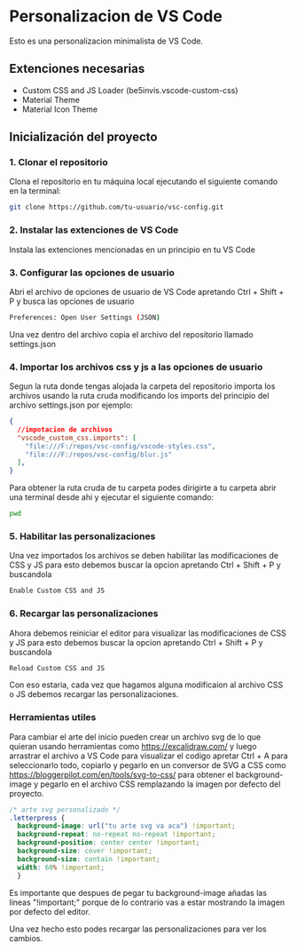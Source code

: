 # Personalizacion de VS Code

Esto es una personalizacion minimalista de VS Code.

## Extenciones necesarias

* Custom CSS and JS Loader (be5invis.vscode-custom-css)
* Material Theme
* Material Icon Theme

## Inicialización del proyecto

### 1. Clonar el repositorio

Clona el repositorio en tu máquina local ejecutando el siguiente comando en la terminal:

```bash
git clone https://github.com/tu-usuario/vsc-config.git
```

### 2. Instalar las extenciones de VS Code
Instala las extenciones mencionadas en un principio en tu VS Code

### 3. Configurar las opciones de usuario
Abri el archivo de opciones de usuario de VS Code apretando Ctrl + Shift + P y busca las opciones de usuario

```bash
Preferences: Open User Settings (JSON)
```

Una vez dentro del archivo copia el archivo del repositorio llamado settings.json

### 4. Importar los archivos css y js a las opciones de usuario
Segun la ruta donde tengas alojada la carpeta del repositorio importa los archivos usando la ruta cruda modificando los imports del principio del archivo settings.json por ejemplo:

```json
{
  //impotacion de archivos
  "vscode_custom_css.imports": [
    "file:///F:/repos/vsc-config/vscode-styles.css",
    "file:///F:/repos/vsc-config/blur.js"
  ],
}
```
Para obtener la ruta cruda de tu carpeta podes dirigirte a tu carpeta abrir una terminal desde ahi y ejecutar el siguiente comando:
```bash
pwd
```

### 5. Habilitar las personalizaciones
Una vez importados los archivos se deben habilitar las modificaciones de CSS y JS para esto debemos buscar la opcion apretando Ctrl + Shift + P y buscandola

```bash
Enable Custom CSS and JS
```

### 6. Recargar las personalizaciones
Ahora debemos reiniciar el editor para visualizar  las modificaciones de CSS y JS para esto debemos buscar la opcion apretando Ctrl + Shift + P y buscandola

```bash
Reload Custom CSS and JS
```
Con eso estaria, cada vez que hagamos alguna modificaion al archivo CSS o JS debemos recargar las personalizaciones.

### Herramientas utiles
Para cambiar el arte del inicio pueden crear un archivo svg de lo que quieran usando herramientas como https://excalidraw.com/ y luego arrastrar el archivo a VS Code para visualizar el codigo apretar Ctrl + A para seleccionarlo todo, copiarlo y pegarlo en un conversor de SVG a CSS como https://bloggerpilot.com/en/tools/svg-to-css/ para obtener el background-image y pegarlo en el archivo CSS remplazando la imagen por defecto del proyecto.

```css
/* arte svg personalizado */
.letterpress {
  background-image: url("tu arte svg va aca") !important;
  background-repeat: no-repeat no-repeat !important;
  background-position: center center !important;
  background-size: cover !important;
  background-size: contain !important;
  width: 60% !important;
  }
```

Es importante que despues de pegar tu background-image añadas las lineas "!important;" porque de lo contrario vas a estar mostrando la imagen por defecto del editor.

Una vez hecho esto podes recargar las personalizaciones para ver los cambios.
